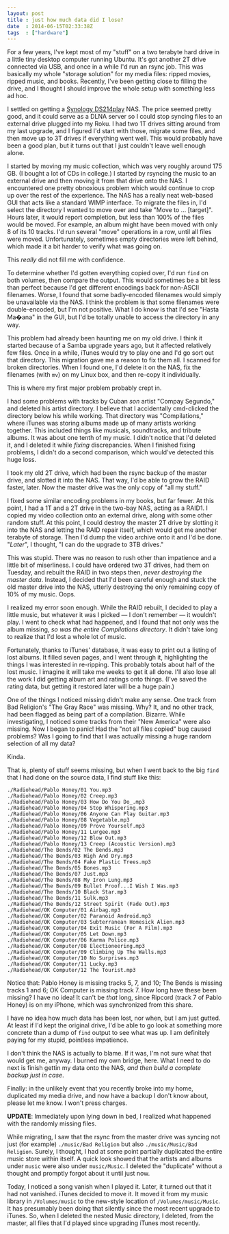 ```yaml
---
layout: post
title : just how much data did I lose?
date  : 2014-06-15T02:33:38Z
tags  : ["hardware"]
---
```

For a few years, I've kept most of my "stuff" on a two terabyte hard drive in a
little tiny desktop computer running Ubuntu.  It's got another 2T drive
connected via USB, and once in a while I'd run an rsync job.  This was
basically my whole "storage solution" for my media files: ripped movies, ripped
music, and books.  Recently, I've been getting close to filling the drive, and
I thought I should improve the whole setup with something less ad hoc.

I settled on getting a [Synology
DS214play](http://www.amazon.com/Synology-DiskStation-Diskless-Attached-DS214play/dp/B00G9X5N2W)
NAS.  The price seemed pretty good, and it could serve as a DLNA server so I
could stop syncing files to an external drive plugged into my Roku.  I had two
1T drives sitting around from my last upgrade, and I figured I'd start with
those, migrate some files, and then move up to 3T drives if everything went
well.  This would probably have been a good plan, but it turns out that I just
couldn't leave well enough alone.

I started by moving my music collection, which was very roughly around 175 GB.
(I bought a lot of CDs in college.)  I started by rsyncing the music to an
external drive and then moving it from that drive onto the NAS.  I encountered
one pretty obnoxious problem which would continue to crop up over the rest of
the experience.  The NAS has a really neat web-based GUI that acts like a
standard WIMP interface.  To migrate the files in, I'd select the directory I
wanted to move over and take "Move to ... [target]".  Hours later, it would
report completion, but less than 100% of the files would be moved.  For
example, an album might have been moved with only 8 of its 10 tracks.  I'd run
several "move" operations in a row, until all files were moved.  Unfortunately,
sometimes empty directories were left behind, which made it a bit harder to
verify what was going on.

This *really* did not fill me with confidence.

To determine whether I'd gotten everything copied over, I'd run `find` on both
volumes, then compare the output.  This would sometimes be a bit less than
perfect because I'd get different encodings back for non-ASCII filenames.
Worse, I found that some badly-encoded filenames would simply be unavailable
via the NAS.  I think the problem is that some filenames were double-encoded,
but I'm not positive.  What I do know is that I'd see "Hasta Ma�ana" in the
GUI, but I'd be totally unable to access the directory in any way.

This problem had already been haunting me on my old drive.  I think it started
because of a Samba upgrade years ago, but it affected relatively few files.
Once in a while, iTunes would try to play one and I'd go sort out that
directory.  This migration gave me a reason to fix them all.  I scanned for
broken directories.  When I found one, I'd delete it on the NAS, fix the
filenames (with `mv`) on my Linux box, and then re-copy it individually.

This is where my first major problem probably crept in.

I had some problems with tracks by Cuban *son* artist "Compay Segundo," and
deleted his artist directory.  I believe that I accidentally cmd-clicked the
directory below his while working.  That directory was "Compilations," where
iTunes was storing albums made up of many artists working together.  This
included things like musicals, soundtracks, and tribute albums.  It was about
one tenth of my music.  I didn't notice that I'd deleted it, and I deleted it
while *fixing* discrepancies.  When I finished fixing problems, I didn't do a
second comparison, which would've detected this huge loss.

I took my old 2T drive, which had been the rsync backup of the master drive,
and slotted it into the NAS.  That way, I'd be able to grow the RAID faster,
later.  Now the master drive was the only copy of "all my stuff."

I fixed some similar encoding problems in my books, but far fewer.  At this
point, I had a 1T and a 2T drive in the two-bay NAS, acting as a RAID1.  I
copied my video collection onto an external drive, along with some other random
stuff.  At this point, I could destroy the master 2T drive by slotting it into
the NAS and letting the RAID repair itself, which would get me another terabyte
of storage.  Then I'd dump the video archive onto it and I'd be done.
"*Later*", I thought, "I can do the upgrade to 3TB drives."

This was stupid.  There was no reason to rush other than impatience and a
little bit of miserliness.  I could have ordered two 3T drives, had them on
Tuesday, and rebuilt the RAID in two steps then, *never destroying the master
data*.  Instead, I decided that I'd been careful enough and stuck the old
master drive into the NAS, utterly destroying the only remaining copy of 10% of
my music.  Oops.

I realized my error soon enough.  While the RAID rebuilt, I decided to play a
little music, but whatever it was I picked — I don't remember — it wouldn't
play.  I went to check what had happened, and I found that not only was the
album missing, *so was the entire Compilations directory*.  It didn't take long
to realize that I'd lost a whole lot of music.

Fortunately, thanks to iTunes' database, it was easy to print out a listing of
lost albums.  It filled seven pages, and I went through it, highlighting the
things I was interested in re-ripping.  This probably totals about half of the
lost music.  I imagine it will take me weeks to get it all done.  I'll also
lose all the work I did getting album art and ratings onto things.  (I've saved
the rating data, but getting it restored later will be a huge pain.)

One of the things I noticed missing didn't make any sense.  One track from Bad
Religion's "The Gray Race" was missing.  Why?  It, and no other track, had been
flagged as being part of a compilation.  Bizarre.  While investigating, I
noticed some tracks from their "New America" were also missing.  Now I began to
panic!  Had the "not all files copied" bug caused problems?  Was I going to
find that I was actually missing a huge random selection of all my data?

Kinda.

That is, plenty of stuff seems missing, but when I went back to the big `find`
that I had done on the source data, I find stuff like this:

    ./Radiohead/Pablo Honey/01 You.mp3
    ./Radiohead/Pablo Honey/02 Creep.mp3
    ./Radiohead/Pablo Honey/03 How Do You Do_.mp3
    ./Radiohead/Pablo Honey/04 Stop Whispering.mp3
    ./Radiohead/Pablo Honey/06 Anyone Can Play Guitar.mp3
    ./Radiohead/Pablo Honey/08 Vegetable.mp3
    ./Radiohead/Pablo Honey/09 Prove Yourself.mp3
    ./Radiohead/Pablo Honey/11 Lurgee.mp3
    ./Radiohead/Pablo Honey/12 Blow Out.mp3
    ./Radiohead/Pablo Honey/13 Creep (Acoustic Version).mp3
    ./Radiohead/The Bends/02 The Bends.mp3
    ./Radiohead/The Bends/03 High And Dry.mp3
    ./Radiohead/The Bends/04 Fake Plastic Trees.mp3
    ./Radiohead/The Bends/05 Bones.mp3
    ./Radiohead/The Bends/07 Just.mp3
    ./Radiohead/The Bends/08 My Iron Lung.mp3
    ./Radiohead/The Bends/09 Bullet Proof...I Wish I Was.mp3
    ./Radiohead/The Bends/10 Black Star.mp3
    ./Radiohead/The Bends/11 Sulk.mp3
    ./Radiohead/The Bends/12 Street Spirit (Fade Out).mp3
    ./Radiohead/OK Computer/01 Airbag.mp3
    ./Radiohead/OK Computer/02 Paranoid Android.mp3
    ./Radiohead/OK Computer/03 Subterranean Homesick Alien.mp3
    ./Radiohead/OK Computer/04 Exit Music (For A Film).mp3
    ./Radiohead/OK Computer/05 Let Down.mp3
    ./Radiohead/OK Computer/06 Karma Police.mp3
    ./Radiohead/OK Computer/08 Electioneering.mp3
    ./Radiohead/OK Computer/09 Climbing Up The Walls.mp3
    ./Radiohead/OK Computer/10 No Surprises.mp3
    ./Radiohead/OK Computer/11 Lucky.mp3
    ./Radiohead/OK Computer/12 The Tourist.mp3

Notice that: Pablo Honey is missing tracks 5, 7, and 10; The Bends is missing
tracks 1 and 6; OK Computer is missing track 7.  How long have these been
missing?  I have no idea!  It can't be *that* long, since Ripcord (track 7 of
Pablo Honey) is on my iPhone, which was synchronized from this share.

I have no idea how much data has been lost, nor when, but I am just gutted.  At
least if I'd kept the original drive, I'd be able to go look at something more
concrete than a dump of `find` output to see what was up.  I am definitely
paying for my stupid, pointless impatience.

I don't think the NAS is actually to blame.  If it was, I'm not sure what that
would get me, anyway.  I burned my own bridge, here.  What I need to do next is
finish gettin my data onto the NAS, *and then build a complete backup just in
case*.

Finally:  in the unlikely event that you recently broke into my home,
duplicated my media drive, and now have a backup I don't know about, please let
me know.  I won't press charges.

**UPDATE**: Immediately upon lying down in bed, I realized what happened with the randomly missing files.

While migrating, I saw that the rsync from the master drive was syncing not just (for example) `./music/Bad Religion` but also `./music/Music/Bad Religion`.  Surely, I thought, I had at some point partially duplicated the entire music store within itself.  A quick look showed that the artists and albums under `music` were also under `music/Music`.  I deleted the "duplicate" without a thought and promptly forgot about it until just now.

Today, I noticed a song vanish when I played it.  Later, it turned out that it had not vanished.  iTunes decided to move it.  It moved it from my music library in `/Volumes/music` to the new-style location of `/Volumes/music/Music`.  It has presumably been doing that silently since the most recent upgrade to iTunes.  So, when I deleted the nested Music directory, I deleted, from the master, all files that I'd played since upgrading iTunes most recently.
